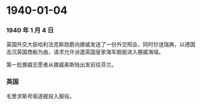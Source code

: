 # 1940-01-04

### 1940 年 1 月 4 日

英国外交大臣哈利法克斯勋爵向挪威发送了一份外交照会，同时抄送瑞典，以德国击沉英国商船为由，请求允许派遣英国皇家海军舰艇进入挪威海域。

第一批挪威志愿者从挪威奥斯陆出发前往芬兰。

### 英国

毛里求斯号驱逐舰投入服役。